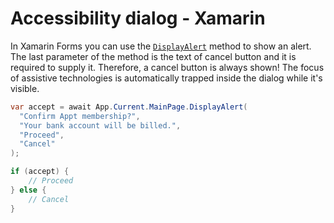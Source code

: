 # Accessibility dialog - Xamarin

In Xamarin Forms you can use the [`DisplayAlert`](https://learn.microsoft.com/en-us/dotnet/api/xamarin.forms.page.displayalert?view=xamarin-forms) method to show an alert. The last parameter of the method is the text of cancel button and it is required to supply it. Therefore, a cancel button is always shown! The focus of assistive technologies is automatically trapped inside the dialog while it's visible.

```csharp
var accept = await App.Current.MainPage.DisplayAlert(
  "Confirm Appt membership?", 
  "Your bank account will be billed.",
  "Proceed",
  "Cancel"
);

if (accept) {
    // Proceed
} else {
    // Cancel
}
```
